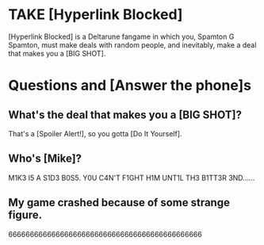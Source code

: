 # TAKE [Hyperlink Blocked]

[Hyperlink Blocked] is a Deltarune fangame in which you, Spamton G Spamton, must make deals with random people, and inevitably, make a deal that makes you a [BIG SHOT].

# Questions and [Answer the phone]s

## What's the deal that makes you a [BIG SHOT]?

That's a [Spoiler Alert!], so you gotta [Do It Yourself].

## Who's [Mike]?

M1K3 I5 A S1D3 B0S5. Y0U C4N'T F1GHT H1M UNT1L TH3 B1TT3R 3ND......

## My game crashed because of some strange figure.

666666666666666666666666666666666666666666666
